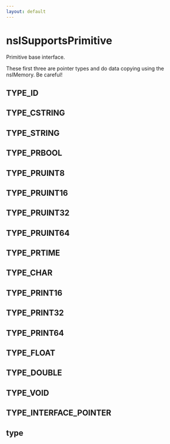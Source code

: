 ```yaml
---
layout: default
---
```


# nsISupportsPrimitive #

Primitive base interface.

These first three are pointer types and do data copying
using the nsIMemory. Be careful!


## TYPE_ID ##

## TYPE_CSTRING ##

## TYPE_STRING ##

## TYPE_PRBOOL ##

## TYPE_PRUINT8 ##

## TYPE_PRUINT16 ##

## TYPE_PRUINT32 ##

## TYPE_PRUINT64 ##

## TYPE_PRTIME ##

## TYPE_CHAR ##

## TYPE_PRINT16 ##

## TYPE_PRINT32 ##

## TYPE_PRINT64 ##

## TYPE_FLOAT ##

## TYPE_DOUBLE ##

## TYPE_VOID ##

## TYPE_INTERFACE_POINTER ##

## type ##
